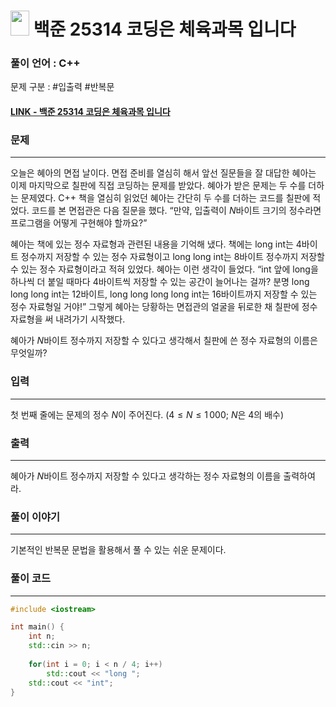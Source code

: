  
# <img src="https://d2gd6pc034wcta.cloudfront.net/tier/1.svg" width="30" height="40"> 백준 25314 코딩은 체육과목 입니다


### 풀이 언어 : C++

문제 구분 : #입출력 #반복문
#### [LINK - 백준 25314 코딩은 체육과목 입니다](https://www.acmicpc.net/problem/25314)

### 문제
<hr>

오늘은 혜아의 면접 날이다. 면접 준비를 열심히 해서 앞선 질문들을 잘 대답한 혜아는 이제 마지막으로 칠판에 직접 코딩하는 문제를 받았다. 혜아가 받은 문제는 두 수를 더하는 문제였다. C++ 책을 열심히 읽었던 혜아는 간단히 두 수를 더하는 코드를 칠판에 적었다. 코드를 본 면접관은 다음 질문을 했다. “만약, 입출력이 $N$바이트 크기의 정수라면 프로그램을 어떻게 구현해야 할까요?”

혜아는 책에 있는 정수 자료형과 관련된 내용을 기억해 냈다. 책에는 long int는 $4$바이트 정수까지 저장할 수 있는 정수 자료형이고 long long int는 $8$바이트 정수까지 저장할 수 있는 정수 자료형이라고 적혀 있었다. 혜아는 이런 생각이 들었다. “int 앞에 long을 하나씩 더 붙일 때마다 $4$바이트씩 저장할 수 있는 공간이 늘어나는 걸까? 분명 long long long int는 $12$바이트, long long long long int는 $16$바이트까지 저장할 수 있는 정수 자료형일 거야!” 그렇게 혜아는 당황하는 면접관의 얼굴을 뒤로한 채 칠판에 정수 자료형을 써 내려가기 시작했다.

혜아가 $N$바이트 정수까지 저장할 수 있다고 생각해서 칠판에 쓴 정수 자료형의 이름은 무엇일까?

### 입력
<hr>

첫 번째 줄에는 문제의 정수 $N$이 주어진다. $(4\le N\le 1\, 000$; $N$은 $4$의 배수$)$ 
### 출력
<hr>

혜아가 $N$바이트 정수까지 저장할 수 있다고 생각하는 정수 자료형의 이름을 출력하여라.
### 풀이 이야기
<hr>

기본적인 반복문 문법을 활용해서 풀 수 있는 쉬운 문제이다.

### 풀이 코드
<hr>

``` c++
#include <iostream>

int main() {
    int n;
    std::cin >> n;
    
    for(int i = 0; i < n / 4; i++)
        std::cout << "long ";
    std::cout << "int";
}
```
